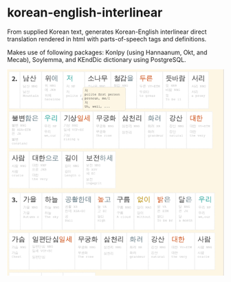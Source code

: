 # korean-english-interlinear
From supplied Korean text, generates Korean-English interlinear direct translation rendered in html with parts-of-speech tags and definitions.

Makes use of following packages: Konlpy (using Hannaanum, Okt, and Mecab), Soylemma, and KEndDic dictionary using PostgreSQL.

![Alt text](/screenshot.png?raw=true)

